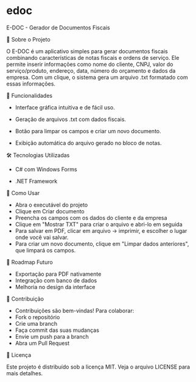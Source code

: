 # edoc

E-DOC - Gerador de Documentos Fiscais

📄 Sobre o Projeto

O E-DOC é um aplicativo simples para gerar documentos fiscais combinando características de notas fiscais e ordens de serviço. Ele permite inserir informações como nome do cliente, CNPJ, valor do serviço/produto, endereço, data, número do orçamento e dados da empresa. Com um clique, o sistema gera um arquivo .txt formatado com essas informações.

🚀 Funcionalidades

- Interface gráfica intuitiva e de fácil uso.

- Geração de arquivos .txt com dados fiscais.

- Botão para limpar os campos e criar um novo documento.

- Exibição automática do arquivo gerado no bloco de notas.

🛠 Tecnologias Utilizadas

- C# com Windows Forms

- .NET Framework

📝 Como Usar

- Abra o executável do projeto
- Clique em Criar documento
- Preencha os campos com os dados do cliente e da empresa
- Clique em "Mostrar TXT" para criar o arquivo e abri-lo em seguida
- Para salvar em PDF, clicar em arquivo -> imprimir, e escolher o lugar onde você vai salvar.
- Para criar um novo documento, clique em "Limpar dados anteriores", que limpará os campos.

📌 Roadmap Futuro

- Exportação para PDF nativamente
- Integração com banco de dados
- Melhoria no design da interface

🤝 Contribuição

- Contribuições são bem-vindas! Para colaborar:
- Fork o repositório
- Crie uma branch
- Faça commit das suas mudanças
- Envie um push para a branch
- Abra um Pull Request

📜 Licença

Este projeto é distribuído sob a licença MIT. Veja o arquivo LICENSE para mais detalhes.

